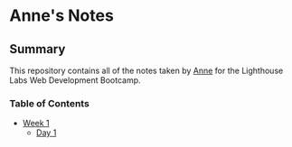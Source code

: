 # Anne's Notes
## Summary

This repository contains all of the notes taken by [Anne](https://github.com/Anne-Dionido/README.git) for the Lighthouse Labs Web Development Bootcamp.

### Table of Contents 
* [Week 1](/Week_1)
  * [Day 1](/Week_1/Day_1)
  